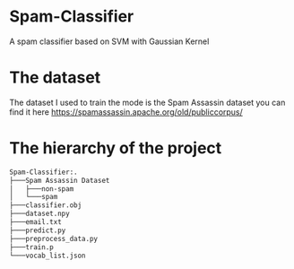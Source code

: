 # Spam-Classifier
A spam classifier based on SVM with Gaussian Kernel

# The dataset
The dataset I used to train the mode is the Spam Assassin dataset you can find it here
https://spamassassin.apache.org/old/publiccorpus/

# The hierarchy of the project
```bash
Spam-Classifier:.
├───Spam Assassin Dataset
│   ├───non-spam
│   └───spam
├───classifier.obj
├───dataset.npy
├───email.txt
├───predict.py
├───preprocess_data.py
├───train.p
└───vocab_list.json
```
